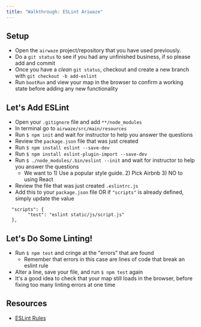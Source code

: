 ```yaml
---
title: "Walkthrough: ESLint Ariwaze"
---
```


## Setup

- Open the `airwaze` project/repository that you have used previously.
- Do a `git status` to see if you had any unfinished business, if so please add and commit
- Once you have a *clean* `git status`, checkout and create a new branch with `git checkout -b add-eslint`
- Run `bootRun` and view your map in the browser to confirm a working state before adding any new functionality

## Let's Add ESLint
- Open your `.gitignore` file and add `**/node_modules`
- In terminal go to `airwaze/src/main/resources`
- Run `$ npm init` and wait for instructor to help you answer the questions
- Review the `package.json` file that was just created
- Run `$ npm install eslint --save-dev`
- Run `$ npm install eslint-plugin-import --save-dev`
- Run `$ ./node_modules/.bin/eslint --init` and wait for instructor to help you answer the questions
  - We want to 1) Use a popular style guide. 2) Pick Airbnb 3) NO to using React
- Review the file that was just created `.eslintrc.js`
- Add this to your `package.json` file OR if `"scripts"` is already defined, simply update the value
```
  "scripts": {
        "test": "eslint static/js/script.js"
  },
```

## Let's Do Some Linting!
- Run `$ npm test` and cringe at the "errors" that are found
  - Remember that errors in this case are lines of code that break an eslint rule
- Alter a line, save your file, and run `$ npm test` again
- It's a good idea to check that your map still loads in the browser, before fixing too many linting errors at one time

## Resources
- [ESLint Rules](https://eslint.org/docs/rules/)
